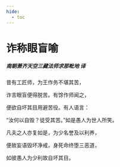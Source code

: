```yaml
---
hide:
  - toc
---
```


# **诈称眼盲喻**

##### 南朝萧齐天空三藏法师求那毗地 译

昔有工匠师，为王作务不堪其苦，

诈言眼盲便得脱苦。有馀作师闻之，

便欲自坏其目用避苦役。有人语言：

“汝何以自毁？徒受其苦。”如是愚人为世人所笑。

凡夫之人亦复如是，为少名誉及以利养，

便故妄语毁坏净戒，身死命终堕三恶道，

如彼愚人为少利故自坏其目。